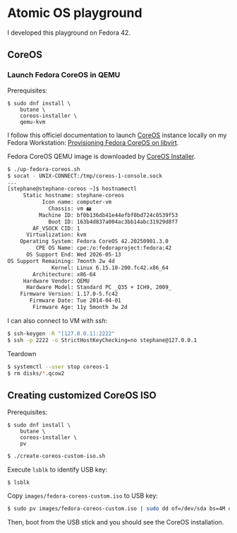 # Atomic OS playground

I developed this playground on Fedora 42.

## CoreOS

### Launch Fedora CoreOS in QEMU

Prerequisites:

```
$ sudo dnf install \
    butane \
    coreos-installer \
    qemu-kvm
```

I follow this officiel documentation to launch [CoreOS](https://notes.sklein.xyz/CoreOS/) instance locally on my Fedora Workstation: [Provisioning Fedora CoreOS on libvirt](https://docs.fedoraproject.org/en-US/fedora-coreos/provisioning-libvirt/).

Fedora CoreOS QEMU image is downloaded by [CoreOS Installer](https://coreos.github.io/coreos-installer/).

```sh
$ ./up-fedora-coreos.sh
$ socat - UNIX-CONNECT:/tmp/coreos-1-console.sock
...
[stephane@stephane-coreos ~]$ hostnamectl
     Static hostname: stephane-coreos
           Icon name: computer-vm
             Chassis: vm 🖴
          Machine ID: bf0b136db41e44efbf0bd724c0539f53
             Boot ID: 163b4d837a004ac3bb14abc31929d8f7
        AF_VSOCK CID: 1
      Virtualization: kvm
    Operating System: Fedora CoreOS 42.20250901.3.0
         CPE OS Name: cpe:/o:fedoraproject:fedora:42
      OS Support End: Wed 2026-05-13
OS Support Remaining: 7month 2w 4d
              Kernel: Linux 6.15.10-200.fc42.x86_64
        Architecture: x86-64
     Hardware Vendor: QEMU
      Hardware Model: Standard PC _Q35 + ICH9, 2009_
    Firmware Version: 1.17.0-5.fc42
       Firmware Date: Tue 2014-04-01
        Firmware Age: 11y 5month 3w 2d
```

I can also connect to VM with *ssh*:

```sh
$ ssh-keygen -R "[127.0.0.1]:2222"
$ ssh -p 2222 -o StrictHostKeyChecking=no stephane@127.0.0.1
```

Teardown

```sh
$ systemctl --user stop coreos-1
$ rm disks/*.qcow2
```


## Creating customized CoreOS ISO

Prerequisites:

```
$ sudo dnf install \
    butane \
    coreos-installer \
    pv
```

```sh
$ ./create-coreos-custom-iso.sh
```

Execute `lsblk` to identify USB key:

```
$ lsblk
```

Copy `images/fedora-coreos-custom.iso` to USB key:

```sh
$ sudo pv images/fedora-coreos-custom.iso | sudo dd of=/dev/sda bs=4M oflag=sync
```

Then, boot from the USB stick and you should see the CoreOS installation.
